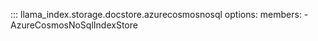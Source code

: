 ::: llama_index.storage.docstore.azurecosmosnosql
    options:
      members:
        - AzureCosmosNoSqlIndexStore
